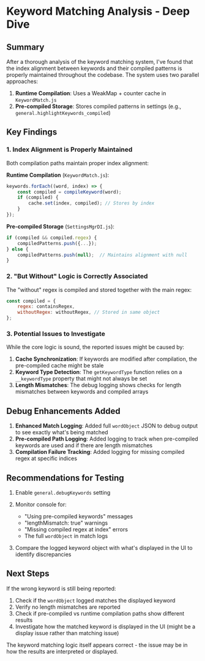 # Keyword Matching Analysis - Deep Dive

## Summary

After a thorough analysis of the keyword matching system, I've found that the index alignment between keywords and their compiled patterns is properly maintained throughout the codebase. The system uses two parallel approaches:

1. **Runtime Compilation**: Uses a WeakMap + counter cache in `KeywordMatch.js`
2. **Pre-compiled Storage**: Stores compiled patterns in settings (e.g., `general.highlightKeywords_compiled`)

## Key Findings

### 1. Index Alignment is Properly Maintained

Both compilation paths maintain proper index alignment:

**Runtime Compilation** (`KeywordMatch.js`):

```javascript
keywords.forEach((word, index) => {
	const compiled = compileKeyword(word);
	if (compiled) {
		cache.set(index, compiled); // Stores by index
	}
});
```

**Pre-compiled Storage** (`SettingsMgrDI.js`):

```javascript
if (compiled && compiled.regex) {
    compiledPatterns.push({...});
} else {
    compiledPatterns.push(null);  // Maintains alignment with null
}
```

### 2. "But Without" Logic is Correctly Associated

The "without" regex is compiled and stored together with the main regex:

```javascript
const compiled = {
	regex: containsRegex,
	withoutRegex: withoutRegex, // Stored in same object
};
```

### 3. Potential Issues to Investigate

While the core logic is sound, the reported issues might be caused by:

1. **Cache Synchronization**: If keywords are modified after compilation, the pre-compiled cache might be stale
2. **Keyword Type Detection**: The `getKeywordType` function relies on a `__keywordType` property that might not always be set
3. **Length Mismatches**: The debug logging shows checks for length mismatches between keywords and compiled arrays

## Debug Enhancements Added

1. **Enhanced Match Logging**: Added full `wordObject` JSON to debug output to see exactly what's being matched
2. **Pre-compiled Path Logging**: Added logging to track when pre-compiled keywords are used and if there are length mismatches
3. **Compilation Failure Tracking**: Added logging for missing compiled regex at specific indices

## Recommendations for Testing

1. Enable `general.debugKeywords` setting
2. Monitor console for:

    - "Using pre-compiled keywords" messages
    - "lengthMismatch: true" warnings
    - "Missing compiled regex at index" errors
    - The full `wordObject` in match logs

3. Compare the logged keyword object with what's displayed in the UI to identify discrepancies

## Next Steps

If the wrong keyword is still being reported:

1. Check if the `wordObject` logged matches the displayed keyword
2. Verify no length mismatches are reported
3. Check if pre-compiled vs runtime compilation paths show different results
4. Investigate how the matched keyword is displayed in the UI (might be a display issue rather than matching issue)

The keyword matching logic itself appears correct - the issue may be in how the results are interpreted or displayed.

